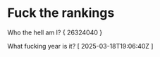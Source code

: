 # Fuck the rankings

Who the hell am I?
{ 26324040 }

What fucking year is it?
[ 2025-03-18T19:06:40Z ]
